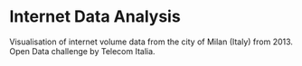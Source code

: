 # Internet Data Analysis

Visualisation of internet volume data from the city of Milan (Italy) from 2013. Open Data challenge by Telecom Italia.
